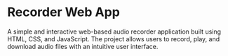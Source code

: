 # Recorder Web App

A simple and interactive web-based audio recorder application built using HTML, CSS, and JavaScript. The project allows users to record, play, and download audio files with an intuitive user interface.
